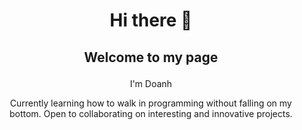 # <p style="text-align:center">  Hi there 👋 </p>
## <p style="text-align:center"> <b>Welcome to my page</b></p> 
<p style="text-align:center"> I'm Doanh</p>
<p style="text-align:center"> Currently learning how to walk in programming without falling on my bottom.
Open to collaborating on interesting and innovative projects.</p>

<!--
**sudaidoanh/sudaidoanh** is a ✨ _special_ ✨ repository because its `README.md` (this file) appears on your GitHub profile.

Here are some ideas to get you started:

- 🔭 I’m currently working on ...
- 🌱 I’m currently learning ...
- 👯 I’m looking to collaborate on ...
- 🤔 I’m looking for help with ...
- 💬 Ask me about ...
- 📫 How to reach me: ...
- 😄 Pronouns: ...
- ⚡ Fun fact: ...
-->

